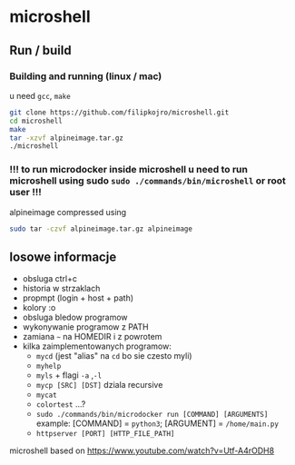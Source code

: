 # microshell

## Run / build

### Building and running (linux / mac)
u need `gcc`, `make`
```sh
git clone https://github.com/filipkojro/microshell.git
cd microshell
make
tar -xzvf alpineimage.tar.gz
./microshell
```
### !!! to run microdocker inside microshell u need to run microshell using sudo `sudo ./commands/bin/microshell` or root user !!!

alpineimage compressed using
```sh
sudo tar -czvf alpineimage.tar.gz alpineimage
```

## losowe informacje
- obsluga ctrl+c
- historia w strzaklach
- propmpt (login + host + path)
- kolory :o
- obsluga bledow programow
- wykonywanie programow z PATH
- zamiana `~` na HOMEDIR i z powrotem
- kilka zaimplementowanych programow:
    - `mycd` (jest "alias" na `cd` bo sie czesto myli)
    - `myhelp`
    - `myls`  + flagi `-a` ,`-l`
    - `mycp [SRC] [DST]` dziala recursive
    - `mycat`
    - `colortest` ...?
    - `sudo ./commands/bin/microdocker run [COMMAND] [ARGUMENTS]` example: [COMMAND] = `python3`; [ARGUMENT] = `/home/main.py`
    - `httpserver [PORT] [HTTP_FILE_PATH]`

microshell based on https://www.youtube.com/watch?v=Utf-A4rODH8